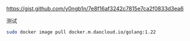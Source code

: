 https://gist.github.com/y0ngb1n/7e8f16af3242c7815e7ca2f0833d3ea6

测试

```bash
sudo docker image pull docker.m.daocloud.io/golang:1.22
```